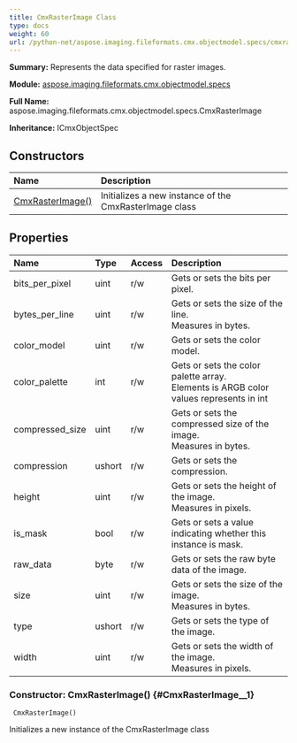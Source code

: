```yaml
---
title: CmxRasterImage Class
type: docs
weight: 60
url: /python-net/aspose.imaging.fileformats.cmx.objectmodel.specs/cmxrasterimage/
---
```


**Summary:** Represents the data specified for raster images.

**Module:** [aspose.imaging.fileformats.cmx.objectmodel.specs](/imaging/python-net/aspose.imaging.fileformats.cmx.objectmodel.specs/)

**Full Name:** aspose.imaging.fileformats.cmx.objectmodel.specs.CmxRasterImage

**Inheritance:** ICmxObjectSpec

## **Constructors**
| **Name** | **Description** |
| :- | :- |
| [CmxRasterImage()](#CmxRasterImage__1) | Initializes a new instance of the CmxRasterImage class |
## **Properties**
| **Name** | **Type** | **Access** | **Description** |
| :- | :- | :- | :- |
| bits_per_pixel | uint | r/w | Gets or sets the bits per pixel. |
| bytes_per_line | uint | r/w | Gets or sets the size of the line.<br/>            Measures in bytes. |
| color_model | uint | r/w | Gets or sets the color model. |
| color_palette | int | r/w | Gets or sets the color palette array.<br/>            Elements is ARGB color values represents in int |
| compressed_size | uint | r/w | Gets or sets the compressed size of the image.<br/>            Measures in bytes. |
| compression | ushort | r/w | Gets or sets the compression. |
| height | uint | r/w | Gets or sets the height of the image.<br/>            Measures in pixels. |
| is_mask | bool | r/w | Gets or sets a value indicating whether this instance is mask. |
| raw_data | byte | r/w | Gets or sets the raw byte data of the image. |
| size | uint | r/w | Gets or sets the size of the image.<br/>            Measures in bytes. |
| type | ushort | r/w | Gets or sets the type of the image. |
| width | uint | r/w | Gets or sets the width of the image.<br/>            Measures in pixels. |


### Constructor: CmxRasterImage() {#CmxRasterImage__1}


```
 CmxRasterImage() 
```

Initializes a new instance of the CmxRasterImage class

